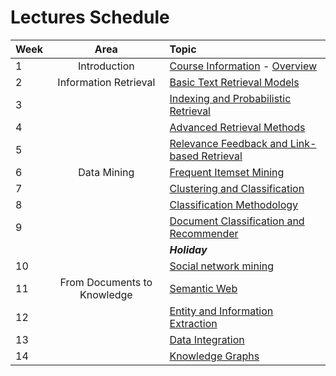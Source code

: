 # Lectures Schedule

| Week | Area                        | Topic                                            |
|:-----|:---------------------------:|:-------------------------------------------------|
| 1    | Introduction                | [Course Information][0] - [Overview][1]          |
| 2    | Information Retrieval       | [Basic Text Retrieval Models][2]                 |
| 3    |                             | [Indexing and Probabilistic Retrieval][3]        |
| 4    |                             | [Advanced Retrieval Methods][4]                  |
| 5    |                             | [Relevance Feedback and Link-based Retrieval][5] |
| 6    | Data Mining                 | [Frequent Itemset Mining][6]                     |
| 7    |                             | [Clustering and Classification][7]               |
| 8    |                             | [Classification Methodology][8]                  |
| 9    |                             | [Document Classification and Recommender][9]     |
|      |                             | ***Holiday***                                    |
| 10   |                             | [Social network mining][10]                      |
| 11   | From Documents to Knowledge | [Semantic Web][11]                               |
| 12   |                             | [Entity and Information Extraction][12]          |
| 13   |                             | [Data Integration][13]                           |
| 14   |                             | [Knowledge Graphs][14]                           |


[0]:slides/week%201%20-%20Course%20Information%202019.pdf
[1]:slides/week%201%20-%20Overview%20DIS.pdf
[2]:slides/week%202%20-%20Information%20Retrieval%20Basics.pdf
[3]:slides/week%203%20-%20IR%20Implementation.pdf
[4]:slides/week%204%20-%20Advanced%20Retrieval%20Models.pdf
[5]:slides/week%205%20-%20Link%20Analysis.pdf
[6]:slides/week%206%20-%20Frequent%20Itemsets.pdf
[7]:slides/week%207%20-%20Clustering.pdf
[8]:slides/week%208%20-%20Classification.pdf
[9]:slides/week%209%20-%20Classification%20Pipeline.pdf
[10]:slides/week%2010%20-%20Applied%20Classification.pdf
[11]:slides/week%2011%20-%20Semantic%20Web.pdf
[12]:slides/week%2012%20-%20Information%20Extraction.pdf
[13]:slides/week%2013%20-%20Graph%20Databases.pdf
[14]:slides/week%2013%20-%20Graph%20Databases.pdf
